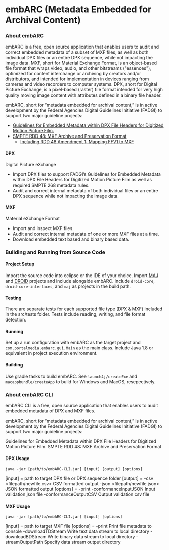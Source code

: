 # embARC (Metadata Embedded for Archival Content)

### About embARC
embARC is a free, open source application that enables users to audit and correct embedded metadata of a subset of MXF files, as well as both individual DPX files or an entire DPX sequence, while not impacting the image data. MXF, short for Material Exchange Format, is an object-based file format that wraps video, audio, and other bitstreams ("essences"), optimized for content interchange or archiving by creators and/or distributors, and intended for implementation in devices ranging from cameras and video recorders to computer systems. DPX, short for Digital Picture Exchange, is a pixel-based (raster) file format intended for very high quality moving image content with attributes defined in a binary file header. 

embARC, short for “metadata embedded for archival content,” is in active development by the Federal Agencies Digital Guidelines Initiative (FADGI) to support two major guideline projects: 
- [Guidelines for Embedded Metadata within DPX File Headers for Digitized Motion Picture Film.](http://www.digitizationguidelines.gov/guidelines/digitize-DPXembedding.html)
- [SMPTE RDD 48: MXF Archive and Preservation Format](http://www.digitizationguidelines.gov/guidelines/MXF_app_spec.html)
    - [Including RDD 48 Amendment 1: Mapping FFV1 to MXF](https://www.digitizationguidelines.gov/guidelines/rdd48-amd1-2022.pdf)

#### DPX
Digital Picture eXchange
- Import DPX files to support FADGI’s Guidelines for Embedded Metadata within DPX File Headers for Digitized Motion Picture Film as well as required SMPTE 268 metadata rules.
- Audit and correct internal metadata of both individual files or an entire DPX sequence while not impacting the image data.

#### MXF
Material eXchange Format
- Import and inspect MXF files.
- Audit and correct internal metadata of one or more MXF files at a time.
- Download embedded text based and binary based data.

### Building and Running from Source Code

#### Project Setup
Import the source code into eclipse or the IDE of your choice. Import [MAJ](https://github.com/PortalMedia/embARC-maj) and [DROID](https://github.com/digital-preservation/droid) projects and include alongside embARC. Include `droid-core`, `droid-core-interfaces`, and `maj` as projects in the build path.

#### Testing
There are separate tests for each supported file type (DPX & MXF) included in the src/tests folder. Tests include reading, writing, and file format detection.

#### Running
Set up a run configuration with embARC as the target project and `com.portalmedia.embarc.gui.Main` as the main class. Include Java 1.8 or equivalent in project execution environment.

#### Building
Use gradle tasks to build embARC. See `launch4j/createExe` and `macappbundle/createApp` to build for Windows and MacOS, resepectively.

### About embARC CLI
embARC CLI is a free, open source application that enables users to audit embedded metadata of DPX and MXF files.

embARC, short for “metadata embedded for archival content,” is in active development by the Federal Agencies Digital Guidelines Initiative (FADGI) to support two major guideline projects:

Guidelines for Embedded Metadata within DPX File Headers for Digitized Motion Picture Film.
SMPTE RDD 48: MXF Archive and Preservation Format

#### DPX Usage
`java -jar [path/to/embARC-CLI.jar] [input] [output] [options]`

[input] = path to target DPX file or DPX sequence folder [output] = -csv <filepath/newfile.csv> CSV formatted output -json <filepath/newfile.json> JSON formatted output [options] = -print -conformanceInputJSON Input validation json file -conformanceOutputCSV Output validation csv file

#### MXF Usage
`java -jar [path/to/embARC-CLI.jar] [input] [options]`

[input] = path to target MXF file [options] = -print Print file metadata to console -downloadTDStream Write text data stream to local directory -downloadBDStream Write binary data stream to local directory -streamOutputPath Specify data stream output directory
